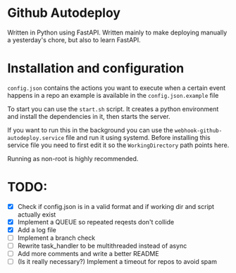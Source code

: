 # Github Autodeploy
Written in Python using FastAPI.
Written mainly to make deploying manually a yesterday's chore, but also to learn FastAPI.

# Installation and configuration
`config.json` contains the actions you want to execute when a certain event happens in a repo
an example is available in the `config.json.example` file

To start you can use the `start.sh` script. It creates a python environment and install the dependencies in it, then starts the server.

If you want to run this in the background you can use the `webhook-github-autodeploy.service` file and run it using systemd.
Before installing this service file you need to first edit it so the `WorkingDirectory` path points here.

Running as non-root is highly recommended.

# TODO:
- [X] Check if config.json is in a valid format and if working dir and script actually exist
- [X] Implement a QUEUE so repeated reqests don't collide
- [X] Add a log file
- [ ] Implement a branch check
- [ ] Rewrite task_handler to be multithreaded instead of async
- [ ] Add more comments and write a better README
- [ ] (Is it really necessary?) Implement a timeout for repos to avoid spam
